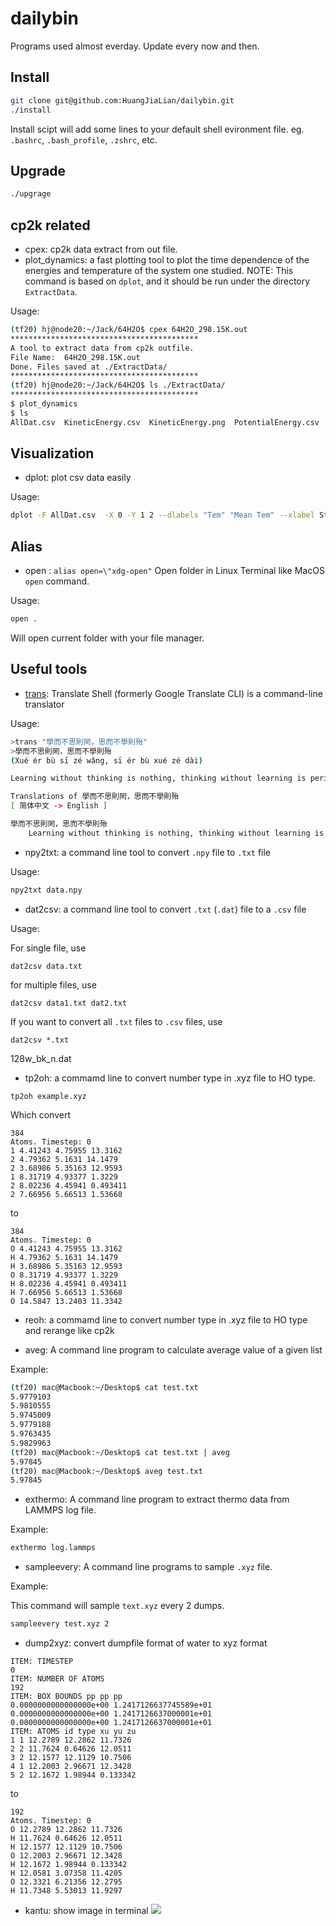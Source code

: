 # dailybin
Programs used almost everday. Update every now and then.

## Install
```bash
git clone git@github.com:HuangJiaLian/dailybin.git
./install
```
Install scipt will add some lines to your default shell evironment file. 
eg. `.bashrc`, `.bash_profile`, `.zshrc`, etc. 

## Upgrade
```bash
./upgrage
```

## cp2k related
- cpex: cp2k data extract from out file.
- plot_dynamics: a fast plotting tool to plot the time dependence of the energies and temperature of the system one studied. NOTE: This command is based on `dplot`, and it should be run under the directory `ExtractData`.

Usage:
```bash
(tf20) hj@node20:~/Jack/64H2O$ cpex 64H2O_298.15K.out
******************************************
A tool to extract data from cp2k outfile.
File Name:  64H2O_298.15K.out
Done. Files saved at ./ExtractData/
******************************************
(tf20) hj@node20:~/Jack/64H2O$ ls ./ExtractData/
******************************************
$ plot_dynamics
$ ls
AllDat.csv  KineticEnergy.csv  KineticEnergy.png  PotentialEnergy.csv  PotentialEnergy.png  StepNumber.csv  TempChange.csv  Temperature.png
```

## Visualization
- dplot: plot csv data easily

Usage:

```bash
dplot -F AllDat.csv  -X 0 -Y 1 2 --dlabels "Tem" "Mean Tem" --xlabel Steps --ylabel "Temperature (K)" -T "Temperature Changes Over Step"
```

## Alias 
- open  : `alias open=\"xdg-open"`  Open folder in Linux Terminal like MacOS `open` command.

Usage:
```bash
open .
```
Will open current folder with your file manager.

## Useful tools
- [trans](https://github.com/soimort/translate-shell): Translate Shell (formerly Google Translate CLI) is a command-line translator

Usage:
```bash
>trans "學而不思則罔，思而不學則殆"
>學而不思則罔，思而不學則殆
(Xué ér bù sī zé wǎng, sī ér bù xué zé dài)

Learning without thinking is nothing, thinking without learning is perishable

Translations of 學而不思則罔，思而不學則殆
[ 简体中文 -> English ]

學而不思則罔，思而不學則殆
    Learning without thinking is nothing, thinking without learning is perishable, Learning without thought is labor lost, thought without learning is perilous
```

- npy2txt: a command line tool to convert `.npy` file to `.txt`	file

Usage:
```bash
npy2txt data.npy
```


- dat2csv: a command line tool to convert `.txt` (`.dat`)  file to a `.csv` file

Usage:

For single file, use

```shell
dat2csv data.txt
```

for multiple files, use

```shell
dat2csv data1.txt dat2.txt
```

If you want to convert all `.txt`  files to `.csv` files, use 

```shell
dat2csv *.txt
```

128w_bk_n.dat

- tp2oh: a commamd line to convert number type in .xyz file to HO type.

```shell
tp2oh example.xyz
```

Which convert
```
384
Atoms. Timestep: 0
1 4.41243 4.75955 13.3162
2 4.79362 5.1631 14.1479
2 3.68986 5.35163 12.9593
1 8.31719 4.93377 1.3229
2 8.02236 4.45941 0.493411
2 7.66956 5.66513 1.53668
```
to

```
384
Atoms. Timestep: 0
O 4.41243 4.75955 13.3162
H 4.79362 5.1631 14.1479
H 3.68986 5.35163 12.9593
O 8.31719 4.93377 1.3229
H 8.02236 4.45941 0.493411
H 7.66956 5.66513 1.53668
O 14.5847 13.2403 11.3342
```

- reoh: a commamd line to convert number type in .xyz file to HO type and rerange 
like cp2k 


- aveg: A command line program to calculate average value of a given list

Example:
```bash
(tf20) mac@Macbook:~/Desktop$ cat test.txt
5.9779103
5.9810555
5.9745009
5.9779188
5.9763435
5.9829963
(tf20) mac@Macbook:~/Desktop$ cat test.txt | aveg
5.97845
(tf20) mac@Macbook:~/Desktop$ aveg test.txt
5.97845
```

- exthermo: A command line program to extract thermo data from LAMMPS log file.

Example:

```bash
exthermo log.lammps
```

- sampleevery: A command line programs to sample `.xyz` file.

Example:

This command will sample `text.xyz` every 2 dumps.
```bash
sampleevery test.xyz 2
```

- dump2xyz: convert dumpfile format of water to xyz format 
```
ITEM: TIMESTEP
0
ITEM: NUMBER OF ATOMS
192
ITEM: BOX BOUNDS pp pp pp
0.0000000000000000e+00 1.2417126637745589e+01
0.0000000000000000e+00 1.2417126637000001e+01
0.0000000000000000e+00 1.2417126637000001e+01
ITEM: ATOMS id type xu yu zu
1 1 12.2789 12.2862 11.7326
2 2 11.7624 0.64626 12.0511
3 2 12.1577 12.1129 10.7506
4 1 12.2003 2.96671 12.3428
5 2 12.1672 1.98944 0.133342
```
to 

```
192
Atoms. Timestep: 0
O 12.2789 12.2862 11.7326
H 11.7624 0.64626 12.0511
H 12.1577 12.1129 10.7506
O 12.2003 2.96671 12.3428
H 12.1672 1.98944 0.133342
H 12.0581 3.07358 11.4205
O 12.3321 6.21356 12.2795
H 11.7348 5.53013 11.9297
```


- kantu: show image in terminal
![](https://cdn.jsdelivr.net/gh/HuangJiaLian/DataBase0@master/uPic/2022_04_19_01_3yXQlf.png)

